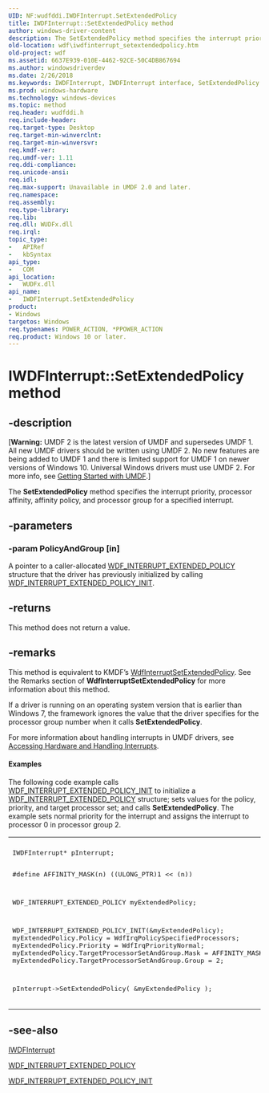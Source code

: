 ```yaml
---
UID: NF:wudfddi.IWDFInterrupt.SetExtendedPolicy
title: IWDFInterrupt::SetExtendedPolicy method
author: windows-driver-content
description: The SetExtendedPolicy method specifies the interrupt priority, processor affinity, affinity policy, and processor group for a specified interrupt.
old-location: wdf\iwdfinterrupt_setextendedpolicy.htm
old-project: wdf
ms.assetid: 6637E939-010E-4462-92CE-50C4DB867694
ms.author: windowsdriverdev
ms.date: 2/26/2018
ms.keywords: IWDFInterrupt, IWDFInterrupt interface, SetExtendedPolicy method, IWDFInterrupt::SetExtendedPolicy, SetExtendedPolicy method, SetExtendedPolicy method, IWDFInterrupt interface, SetExtendedPolicy,IWDFInterrupt.SetExtendedPolicy, umdf.iwdfinterrupt_setextendedpolicy, wdf.iwdfinterrupt_setextendedpolicy, wudfddi/IWDFInterrupt::SetExtendedPolicy
ms.prod: windows-hardware
ms.technology: windows-devices
ms.topic: method
req.header: wudfddi.h
req.include-header: 
req.target-type: Desktop
req.target-min-winverclnt: 
req.target-min-winversvr: 
req.kmdf-ver: 
req.umdf-ver: 1.11
req.ddi-compliance: 
req.unicode-ansi: 
req.idl: 
req.max-support: Unavailable in UMDF 2.0 and later.
req.namespace: 
req.assembly: 
req.type-library: 
req.lib: 
req.dll: WUDFx.dll
req.irql: 
topic_type:
-	APIRef
-	kbSyntax
api_type:
-	COM
api_location:
-	WUDFx.dll
api_name:
-	IWDFInterrupt.SetExtendedPolicy
product:
- Windows
targetos: Windows
req.typenames: POWER_ACTION, *PPOWER_ACTION
req.product: Windows 10 or later.
---
```


# IWDFInterrupt::SetExtendedPolicy method


## -description


<p class="CCE_Message">[<b>Warning:</b> UMDF 2 is the latest version of UMDF and supersedes UMDF 1.  All new UMDF drivers should be written using UMDF 2.  No new features are being added to UMDF 1 and there is limited support for UMDF 1 on newer versions of Windows 10.  Universal Windows drivers must use UMDF 2.  For more info, see <a href="https://docs.microsoft.com/en-us/windows-hardware/drivers/wdf/getting-started-with-umdf-version-2">Getting Started with UMDF</a>.]

The <b>SetExtendedPolicy</b> method specifies the interrupt priority, processor affinity, affinity policy, and processor group for a specified interrupt.
  


## -parameters




### -param PolicyAndGroup [in]

A pointer to a caller-allocated <a href="https://msdn.microsoft.com/library/windows/hardware/ff552349">WDF_INTERRUPT_EXTENDED_POLICY</a> structure that the driver has previously initialized by calling <a href="https://msdn.microsoft.com/library/windows/hardware/ff552350">WDF_INTERRUPT_EXTENDED_POLICY_INIT</a>.


## -returns



This method does not return a value.




## -remarks



This method is equivalent to KMDF’s <a href="https://msdn.microsoft.com/library/windows/hardware/ff547381">WdfInterruptSetExtendedPolicy</a>. See the Remarks section of <b>WdfInterruptSetExtendedPolicy</b> for more information about this method.



If a driver is running on an operating system version that is earlier than Windows 7, the framework ignores the value that the driver specifies for the processor group number when it calls <b>SetExtendedPolicy</b>.

For more information about handling interrupts in UMDF drivers, see <a href="https://msdn.microsoft.com/25D526CF-7C37-4D10-B099-352933F92F98">Accessing Hardware and Handling Interrupts</a>.


#### Examples

The following code example calls <a href="https://msdn.microsoft.com/library/windows/hardware/ff552350">WDF_INTERRUPT_EXTENDED_POLICY_INIT</a> to initialize a <a href="https://msdn.microsoft.com/library/windows/hardware/ff552349">WDF_INTERRUPT_EXTENDED_POLICY</a> structure; sets values for the policy, priority, and target processor set; and calls <b>SetExtendedPolicy</b>. The example sets normal priority for the interrupt and assigns the interrupt to processor 0 in processor group 2. 

<div class="code"><span codelanguage=""><table>
<tr>
<th></th>
</tr>
<tr>
<td>
<pre>
IWDFInterrupt* pInterrupt;

#define AFFINITY_MASK(n) ((ULONG_PTR)1 &lt;&lt; (n))

WDF_INTERRUPT_EXTENDED_POLICY myExtendedPolicy;

WDF_INTERRUPT_EXTENDED_POLICY_INIT(&amp;myExtendedPolicy);
myExtendedPolicy.Policy = WdfIrqPolicySpecifiedProcessors;
myExtendedPolicy.Priority = WdfIrqPriorityNormal;
myExtendedPolicy.TargetProcessorSetAndGroup.Mask = AFFINITY_MASK(0);
myExtendedPolicy.TargetProcessorSetAndGroup.Group = 2;

pInterrupt-&gt;SetExtendedPolicy(
                              &amp;myExtendedPolicy
 );</pre>
</td>
</tr>
</table></span></div>



## -see-also




<a href="https://msdn.microsoft.com/library/windows/hardware/hh451283">IWDFInterrupt</a>



<a href="https://msdn.microsoft.com/library/windows/hardware/ff552349">WDF_INTERRUPT_EXTENDED_POLICY</a>



<a href="https://msdn.microsoft.com/library/windows/hardware/ff552350">WDF_INTERRUPT_EXTENDED_POLICY_INIT</a>
 

 


